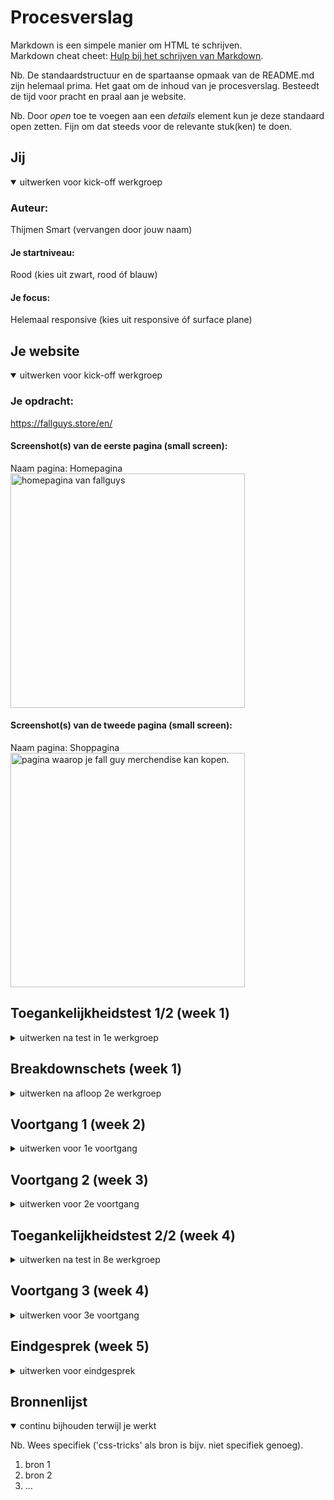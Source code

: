 # Procesverslag
Markdown is een simpele manier om HTML te schrijven.  
Markdown cheat cheet: [Hulp bij het schrijven van Markdown](https://github.com/adam-p/markdown-here/wiki/Markdown-Cheatsheet).

Nb. De standaardstructuur en de spartaanse opmaak van de README.md zijn helemaal prima. Het gaat om de inhoud van je procesverslag. Besteedt de tijd voor pracht en praal aan je website.

Nb. Door *open* toe te voegen aan een *details* element kun je deze standaard open zetten. Fijn om dat steeds voor de relevante stuk(ken) te doen.





## Jij

<details open>
  <summary>uitwerken voor kick-off werkgroep</summary>

  ### Auteur:
  Thijmen Smart (vervangen door jouw naam)

  #### Je startniveau:
  Rood (kies uit zwart, rood óf blauw)

  #### Je focus:
  Helemaal responsive (kies uit responsive óf surface plane)
 
</details>





## Je website

<details open>
  <summary>uitwerken voor kick-off werkgroep</summary>

  ### Je opdracht:
  https://fallguys.store/en/

  #### Screenshot(s) van de eerste pagina (small screen): 
  Naam pagina: Homepagina
  <img src="readme-images/fallguys1.jpg" width="375px" alt="homepagina van fallguys">

  #### Screenshot(s) van de tweede pagina (small screen):
  Naam pagina: Shoppagina
  <img src="readme-images/fallguys2.jpg" width="375px" alt="pagina waarop je fall guy merchendise kan kopen.">
 
</details>



## Toegankelijkheidstest 1/2 (week 1)

<details>
  <summary>uitwerken na test in 1e werkgroep</summary>

  ### Bevindingen
  Lijst met je bevindingen die in de test naar voren kwamen:

  #### Screenreader
  Hier ging ik de interface van fallguys testen d.m.v een voiceover. Dit was erg frustrerend omdat het best lastig te begrijpen is. De website heeft niet de beste focus state. Daarnaast is de site opgebouwd uit DIVS waardoor de voiceover niet de juiste elementen kan lezen.
    <img src="readme-images/Voiceover" width="375px" alt="pagina waarop je fall guy merchendise kan kopen.">
  
  <strong>Oplossingen</strong>
  <li>
    <ul>Duidelijk focus state</ul>
    <ul>veel wit ruimte</ul>
    <ul>duidelijk zien waar je cursor zich bevindt</ul>
    <ul>Weinig afleiding content</ul>
    <ul>Duidelijke headers</ul>
  </li>


  #### Muis en Toetsenbord 
  Hier ging ik testen of ik de interface, muis en het toetsenbord kon gebruiken terwijl ik werd afgeleid door een balon omhoog te houden. Om mezelf te kunnen verplaatsen in een doelgroep die snel wordt afgeleid. Het was erg moeilijk om te kunnen focussen. (met indien nodig afbeeldingen)
  <img src="readme-images/concentratie" width="375px" alt="pagina waarop je fall guy merchendise kan kopen.">
  
  <strong>Oplossingen</strong>
  <li>
    <ul>Duidelijk focus state</ul>
    <ul>veel wit ruimte</ul>
    <ul>duidelijk zien waar je cursor zich bevindt</ul>
    <ul>Weinig afleiding content</ul>
    <ul>Duidelijke headers</ul>
  </li>


  #### Motoriek (shocks, elastiekjes)
  Hier ging ik d.m.v elastiekjes om mijn vingers wikkelen de website doorbrowsen. Daarnaast heb ik ook een schokmaschine op mijn arm geplaatst, zodat ik kan ervaren hoe mensen met spasme met het browsen omgaan. Om mezelf te verdiepen in mensen met een slectere moteriek.
    <img src="readme-images/Elastiek" width="375px" alt="pagina waarop je fall guy merchendise kan kopen.">
   <img src="readme-images/schokken-spasme" width="375px" alt="pagina waarop je fall guy merchendise kan kopen.">

  <strong>Oplossingen</strong>
    <li>
      <ul>Duidelijk focus state</ul>
      <ul>veel wit ruimte</ul>
      <ul>duidelijk zien waar je cursor zich bevindt</ul>
      <ul>Weinig afleiding content</ul>
      <ul>Duidelijke headers</ul>
  </li>


  #### Visueel (brillen, contrast, kleurenblind, dark/light). 
  Hier ging ik de toegankelijkheid testen voor visueel beperkte mensen d.m.v een bril op te doen die het lastig maakt om goed te kunnen zien.
    <img src="readme-images/vlekken" width="375px" alt="pagina waarop je fall guy merchendise kan kopen.">

  <strong>Oplossingen</strong>
  <li>
    <ul>Duidelijk focus state</ul>
    <ul>veel wit ruimte</ul>
    <ul>duidelijk zien waar je cursor zich bevindt</ul>
    <ul>Weinig afleiding content</ul>
    <ul>Duidelijke headers</ul>
  </li>

</details>



## Breakdownschets (week 1)

<details>
  <summary>uitwerken na afloop 2e werkgroep</summary>

  ### de hele pagina: 
  <img src="readme-images/dummy-plaatje.jpg" width="375px" alt="breakdown van de hele pagina">

  ### dynamisch deel (bijv menu): 
  <img src="readme-images/dummy-plaatje.jpg" width="375px" alt="breakdown van een dynamisch deel">

  ### wellicht nog een dynamisch deel (bijv filter): 
  <img src="readme-images/dummy-plaatje.jpg" width="375px" alt="breakdown van nog een dynamisch deel">

</details>





## Voortgang 1 (week 2)

<details>
  <summary>uitwerken voor 1e voortgang</summary>

  ### Stand van zaken
  hier dit ging goed & dit was lastig (neem ook screenshots op van delen van je website en code)


  ### Agenda voor meeting
  samen met je groepje opstellen

  | student 1      | student 2          | student 3    | student 4        |
  | ---            | ---                | ---          | ---              |
  | dit bespreken  | en dit             | en ik dit    | en dan ik dat    |
  | en dat ook nog | dit als er tijd is | nog een punt | dit wil ik zeker |
  | ...            | ...                | ...          | ...              |


  ### Verslag van meeting
  hier na afloop snel de uitkomsten van de meeting vastleggen

  - punt 1
  - punt 2
  - nog een punt
  - ...

</details>





## Voortgang 2 (week 3)

<details>
  <summary>uitwerken voor 2e voortgang</summary>

  ### Stand van zaken
  hier dit ging goed & dit was lastig (neem ook screenshots op van delen van je website en code)


  ### Agenda voor meeting
  samen met je groepje opstellen

  | student 1      | student 2          | student 3    | student 4        |
  | ---            | ---                | ---          | ---              |
  | dit bespreken  | en dit             | en ik dit    | en dan ik dat    |
  | en dat ook nog | dit als er tijd is | nog een punt | dit wil ik zeker |
  | ...            | ...                | ...          | ...              |


  ### Verslag van meeting
  hier na afloop snel de uitkomsten van de meeting vastleggen

  - punt 1
  - punt 2
  - nog een punt
- ...

</details>





## Toegankelijkheidstest 2/2 (week 4)

<details>
  <summary>uitwerken na test in 8e werkgroep</summary>

  ### Bevindingen
  Lijst met je bevindingen die in de test naar voren kwamen (geef ook aan wat er verbeterd is):

  #### Screenreader
  Hier korte omschrijving (met indien nodig afbeeldingen)

  Hier een omschrijving van hoe het opgelost kan worden (met indien nodig afbeeldingen)


  #### Muis en Toetsenbord 
  Hier korte omschrijving (met indien nodig afbeeldingen)

  Hier een omschrijving van hoe het opgelost kan worden (met indien nodig afbeeldingen)


  #### Motoriek (shocks, elastiekjes)
  Hier korte omschrijving (met indien nodig afbeeldingen)

  Hier een omschrijving van hoe het opgelost kan worden (met indien nodig afbeeldingen)


  #### Visueel (brillen, contrast, kleurenblind, dark/light). 
  Hier korte omschrijving (met indien nodig afbeeldingen)

  Hier een omschrijving van hoe het opgelost kan worden (met indien nodig afbeeldingen)

</details>





## Voortgang 3 (week 4)

<details>
  <summary>uitwerken voor 3e voortgang</summary>

  ### Stand van zaken
  hier dit ging goed & dit was lastig (neem ook screenshots op van delen van je website en code)


  ### Agenda voor meeting
  samen met je groepje opstellen

  | student 1      | student 2          | student 3    | student 4        |
  | ---            | ---                | ---          | ---              |
  | dit bespreken  | en dit             | en ik dit    | en dan ik dat    |
  | en dat ook nog | dit als er tijd is | nog een punt | dit wil ik zeker |
  | ...            | ...                | ...          | ...              |


  ### Verslag van meeting
  hier na afloop snel de uitkomsten van de meeting vastleggen

  - punt 1
  - punt 2
  - nog een punt
  - ...

</details>





## Eindgesprek (week 5)

<details>
  <summary>uitwerken voor eindgesprek</summary>

  ### Je uitkomst - karakteristiek screenshots:
  <img src="readme-images/dummy-plaatje.jpg" width="375px" alt="uitomst opdracht 1">


  ### Dit ging goed/Heb ik geleerd: 
  Korte omschrijving met plaatjes

  <img src="readme-images/dummy-plaatje.jpg" width="375px" alt="top">


  ### Dit was lastig/Is niet gelukt:
  Korte omschrijving met plaatjes

  <img src="readme-images/dummy-plaatje.jpg" width="375px" alt="bummer">
</details>





## Bronnenlijst

<details open>
  <summary>continu bijhouden terwijl je werkt</summary>

  Nb. Wees specifiek ('css-tricks' als bron is bijv. niet specifiek genoeg).

  1. bron 1
  2. bron 2
  3. ...

</details>